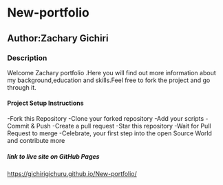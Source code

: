 # New-portfolio
## Author:Zachary Gichiri 
### Description
Welcome Zachary portfolio .Here you will find out more information about my background,education and skills.Feel free to fork the project and go through it.
#### Project Setup Instructions
-Fork this Repository
-Clone your forked repository
-Add your scripts
-Commit & Push
-Create a pull request
-Star this repository
-Wait for Pull Request to merge
-Celebrate, your first step into the open Source World and contribute more
##### link to live site on GitHub Pages
https://gichirigichuru.github.io/New-portfolio/
